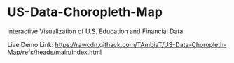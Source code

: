 # US-Data-Choropleth-Map
Interactive Visualization of U.S. Education and Financial Data


Live Demo Link: https://rawcdn.githack.com/TAmbiaT/US-Data-Choropleth-Map/refs/heads/main/index.html
